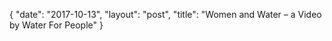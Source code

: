 {
   "date": "2017-10-13",
   "layout": "post",
   "title": "Women and Water – a Video by Water For People"
}

